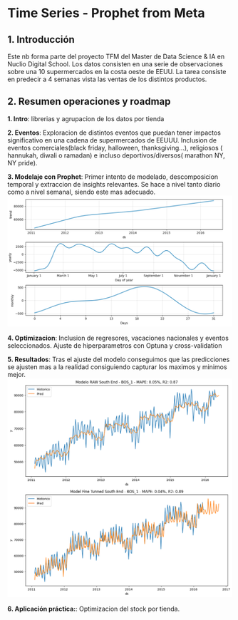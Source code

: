# Time Series - Prophet from Meta

## **1. Introducción**
Este nb forma parte del proyecto TFM del Master de Data Science & IA en Nuclio Digital School. Los datos consisten en una serie de observaciones sobre una 10 supermercados en la costa
oeste de EEUU. La tarea consiste en predecir a 4 semanas vista las ventas de los distintos productos.

## **2. Resumen operaciones y roadmap**


**1. Intro**: librerias y agrupacion de los datos por tienda
    
**2. Eventos**: Exploracion de distintos eventos que puedan tener impactos significativo en una cadena de supermercados de EEUUU. Inclusion de eventos comerciales(black friday, halloween, thanksgiving...), 
religiosos ( hannukah, diwali o ramadan) e incluso deportivos/diversos( marathon NY, NY pride).
    
**3. Modelaje con Prophet**: Primer intento de modelado, descomposicion temporal y extraccion de insights relevantes. Se hace a nivel tanto diario como a nivel semanal, siendo este mas adecuado.
![Descomposicion de la Serie Temporal](time_decomposition.PNG)
    
**4. Optimizacion**: Inclusion de regresores, vacaciones nacionales y eventos seleccionados. Ajuste de hiperparametros con Optuna y cross-validation
    
**5. Resultados**: Tras el ajuste del modelo conseguimos que las predicciones se ajusten mas a la realidad consiguiendo capturar los maximos y minimos mejor.
![Prophet Models before & after fine tuning](prophet.PNG)

**6. Aplicación práctica:**: Optimizacion del stock por tienda. 







